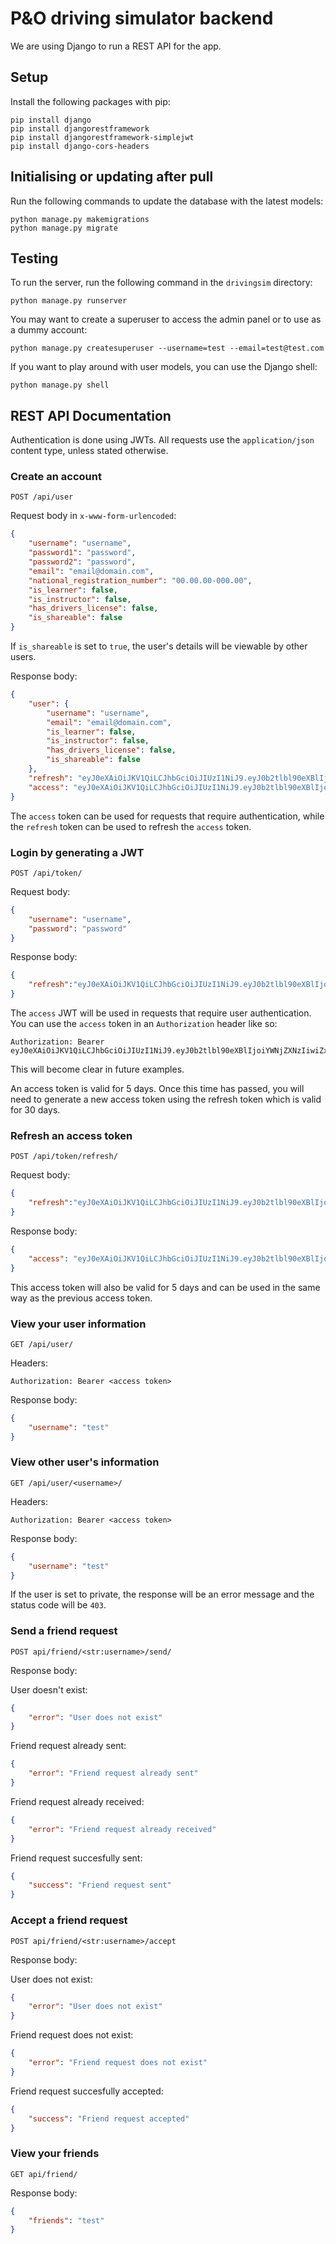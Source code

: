 # P&O driving simulator backend

We are using Django to run a REST API for the app.

## Setup

Install the following packages with pip:
```shell
pip install django
pip install djangorestframework
pip install djangorestframework-simplejwt
pip install django-cors-headers
```

## Initialising or updating after pull

Run the following commands to update the database with the latest models:
```shell
python manage.py makemigrations
python manage.py migrate
```

## Testing

To run the server, run the following command in the `drivingsim` directory:
```shell
python manage.py runserver
```

You may want to create a superuser to access the admin panel or to use as a dummy account:
```shell
python manage.py createsuperuser --username=test --email=test@test.com
````

If you want to play around with user models, you can use the Django shell:
```shell
python manage.py shell
```

## REST API Documentation

Authentication is done using JWTs. All requests use the `application/json` content type, unless stated otherwise.

### Create an account

```
POST /api/user
```

Request body in `x-www-form-urlencoded`:

```json
{
    "username": "username",
    "password1": "password",
    "password2": "password",
    "email": "email@domain.com",
    "national_registration_number": "00.00.00-000.00",
    "is_learner": false,
    "is_instructor": false,
    "has_drivers_license": false,
    "is_shareable": false
}
```

If `is_shareable` is set to `true`, the user's details will be viewable by other users.

Response body:

```json
{
    "user": {
        "username": "username",
        "email": "email@domain.com",
        "is_learner": false,
        "is_instructor": false,
        "has_drivers_license": false,
        "is_shareable": false
    },
    "refresh": "eyJ0eXAiOiJKV1QiLCJhbGciOiJIUzI1NiJ9.eyJ0b2tlbl90eXBlIjoicmVmcmVzaCIsImV4cCI6MTY3MzQ1Mzk2MCwiaWF0IjoxNjcwODYxOTYwLCJqdGkiOiJiMTMzYjdhYTgzNjU0ZDdjYjc4MGFhODgyYWZiZmVhNiIsInVzZXJfaWQiOjh9.20JI1zrBf4PS936Klqdw4S9n-KcglC-Jd6kBBkBw67M",
    "access": "eyJ0eXAiOiJKV1QiLCJhbGciOiJIUzI1NiJ9.eyJ0b2tlbl90eXBlIjoiYWNjZXNzIiwiZXhwIjoxNjcxMjkzOTYwLCJpYXQiOjE2NzA4NjE5NjAsImp0aSI6IjViZDZkNDY0NDYxYTRjYmViN2QwMTMwMWE0MmUxYTc4IiwidXNlcl9pZCI6OH0.LTdHxXOrdJjQNZvFrvVlF_tE0jfaWvrR8i5dluij3Ng"
}
```

The `access` token can be used for requests that require authentication, while the `refresh` token can be used to refresh the `access` token.

### Login by generating a JWT

```
POST /api/token/
```

Request body:

```json
{
    "username": "username",
    "password": "password"
}
```

Response body:

```json
{
    "refresh":"eyJ0eXAiOiJKV1QiLCJhbGciOiJIUzI1NiJ9.eyJ0b2tlbl90eXBlIjoicmVmcmVzaCIsImV4cCI6MTY3MDkzODE3NywiaWF0IjoxNjcwODUxNzc3LCJqdGkiOiI1YjBmZmQxYjMi35HJMjJlYmE4ODY0YWQ5OGZlODY5NyIsInVzZXJfaWQiOjF9.olPIMFyiE9YiEL_Xsyw9S27nppgKy227Qgo5g8gF9ks","access":"eyJ0eXAiOiJKV1QiLCJhbGciOiJIUzI1NiJ9.eyJ0b2tlbl90eXBlIjoiYWNjZXNzIiwiZxhWeIjoxNjcwODUyMDc3LCJpYXQiOjE2NzA4NTE3NzcsImp0aSI6IjQ5YTJkZjI0YWI2MjRhM2NiODAxZWY2OGExMGI0NzEwIiwidXNlcl9pZCI6MX0.yK265VBj99YwGJI8Jsxskclo_Qu3NiWlI76tHmBsHYI"
}
```

The `access` JWT will be used in requests that require user authentication. You can use the `access` token in an `Authorization` header like so:

```http request
Authorization: Bearer eyJ0eXAiOiJKV1QiLCJhbGciOiJIUzI1NiJ9.eyJ0b2tlbl90eXBlIjoiYWNjZXNzIiwiZxhWeIjoxNjcwODUyMDc3LCJpYXQiOjE2NzA4NTE3NzcsImp0aSI6IjQ5YTJkZjI0YWI2MjRhM2NiODAxZWY2OGExMGI0NzEwIiwidXNlcl9pZCI6MX0.yK265VBj99YwGJI8Jsxskclo_Qu3NiWlI76tHmBsHYI
```

This will become clear in future examples.

An access token is valid for 5 days. Once this time has passed, you will need to generate a new access token using the refresh token which is valid for 30 days.

### Refresh an access token

```
POST /api/token/refresh/
```

Request body:

```json
{
    "refresh":"eyJ0eXAiOiJKV1QiLCJhbGciOiJIUzI1NiJ9.eyJ0b2tlbl90eXBlIjoicmVmcmVzaCIsImV4cCI6MTY3MDkzODE3NywiaWF0IjoxNjcwODUxNzc3LCJqdGkiOiI1YjBmZmQxYjMi35HJMjJlYmE4ODY0YWQ5OGZlODY5NyIsInVzZXJfaWQiOjF9.olPIMFyiE9YiEL_Xsyw9S27nppgKy227Qgo5g8gF9ks"
}
```

Response body:

```json
{
    "access": "eyJ0eXAiOiJKV1QiLCJhbGciOiJIUzI1NiJ9.eyJ0b2tlbl90eXBlIjoiYWNjZXNzIiwiZXhwIjoxNjcwODUyNjc2LCJpYXQiOjE2NzA4NTIzNjgsImp0aSI6Ijg3MmU0YzBiMmM2ZDQ3NWU5ZDlkYjNhZWQyNTNhMzcxIiwidIelcl9pZCI6MX0.QXi_e7tqICU1SlKMOwOlXirejUXm7fyHuRqQa_T87J0"
}
```

This access token will also be valid for 5 days and can be used in the same way as the previous access token.

### View your user information

```
GET /api/user/
```

Headers:

```
Authorization: Bearer <access token>
```

Response body:

```json
{
    "username": "test"
}
```

### View other user's information

```
GET /api/user/<username>/
```

Headers:

```
Authorization: Bearer <access token>
```

Response body:

```json
{
    "username": "test"
}
```

If the user is set to private, the response will be an error message and the status code will be `403`.

### Send a friend request

```
POST api/friend/<str:username>/send/
```

Response body:

User doesn't exist:
```json
{
    "error": "User does not exist"
}
```

Friend request already sent:
```json
{
    "error": "Friend request already sent"
}
```

Friend request already received:
```json
{
    "error": "Friend request already received"
}
```

Friend request succesfully sent:
```json
{
    "success": "Friend request sent"
}
```

### Accept a friend request

```
POST api/friend/<str:username>/accept
```

Response body:


User does not exist:
```json
{
    "error": "User does not exist"
}
```

Friend request does not exist:
```json
{
    "error": "Friend request does not exist"
}
```

Friend request succesfully accepted:
```json
{
    "success": "Friend request accepted"
}
```

### View your friends

```
GET api/friend/
```

Response body:
```json
{
    "friends": "test"
}
```
